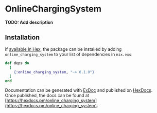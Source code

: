 # OnlineChargingSystem

**TODO: Add description**

## Installation

If [available in Hex](https://hex.pm/docs/publish), the package can be installed
by adding `online_charging_system` to your list of dependencies in `mix.exs`:

```elixir
def deps do
  [
    {:online_charging_system, "~> 0.1.0"}
  ]
end
```

Documentation can be generated with [ExDoc](https://github.com/elixir-lang/ex_doc)
and published on [HexDocs](https://hexdocs.pm). Once published, the docs can
be found at [https://hexdocs.pm/online_charging_system](https://hexdocs.pm/online_charging_system).

